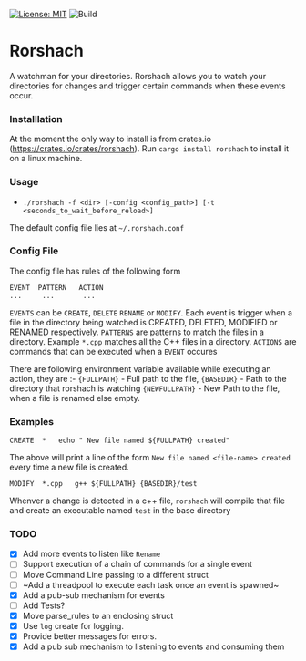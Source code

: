 
[![License: MIT](https://img.shields.io/badge/License-MIT-blue.svg)](https://opensource.org/licenses/MIT)
![Build](https://github.com/sam09/rorshach/workflows/Build/badge.svg)

# Rorshach
A watchman for your directories. Rorshach allows you to watch your directories for changes and trigger certain commands when these events occur.

### Installlation

At the moment the only way to install is from crates.io (https://crates.io/crates/rorshach).
Run `cargo install rorshach`  to install it on a linux machine.

### Usage

* `./rorshach -f <dir> [-config <config_path>] [-t <seconds_to_wait_before_reload>]`

The default config file lies at `~/.rorshach.conf`


### Config File

The config file has rules of the following form

```
EVENT  PATTERN   ACTION
...     ...       ...

```

`EVENTS` can be `CREATE`, `DELETE` `RENAME` or `MODIFY`. Each event is trigger when a file in the directory being watched is CREATED, DELETED, MODIFIED or RENAMED respectively.
`PATTERNS` are patterns to match the files in a directory. Example `*.cpp` matches all the C++ files in a directory.
`ACTIONS` are commands that can be executed when a `EVENT` occures

There are following environment variable available while executing an action, they are :- 
`{FULLPATH}` - Full path to the file,
`{BASEDIR}` - Path to the directory that rorshach is watching
`{NEWFULLPATH}` - New Path to the file, when a file is renamed else empty.


### Examples

```
CREATE  *   echo " New file named ${FULLPATH} created"
```

The above will print a line of the form `New file named <file-name> created` every time a new file is created.


```
MODIFY  *.cpp   g++ ${FULLPATH} {BASEDIR}/test
```

Whenver a change is detected in a c++ file, `rorshach` will compile that file and create an executable named `test` in the base directory


### TODO
- [x] Add more events to listen like `Rename`
- [ ] Support execution of a chain of commands for a single event
- [ ] Move Command Line passing to a different struct
- [ ] ~Add a threadpool to execute each task once an event is spawned~
- [x] Add a pub-sub mechanism for events
- [ ] Add Tests?
- [x] Move parse_rules to an enclosing struct
- [x] Use `log` create for logging.
- [x] Provide better messages for errors.
- [x] Add a pub sub mechanism to listening to events and consuming them
